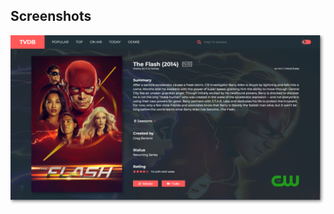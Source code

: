 ## Screenshots

![Screenshot](https://raw.githubusercontent.com/BraisC/tvdb-react/master/thumbnail.png)
